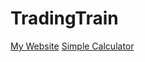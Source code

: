 # TradingTrain

[My Website](https://hsing-tzu.github.io/TradingTrain/Homework%201/)
[Simple Calculator](https://hsing-tzu.github.io/TradingTrain/Homework%202/)
